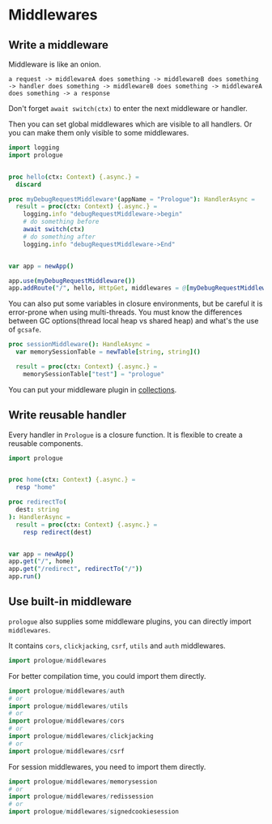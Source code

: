 # Middlewares

## Write a middleware

Middleware is like an onion.

```
a request -> middlewareA does something -> middlewareB does something
-> handler does something -> middlewareB does something -> middlewareA does something -> a response
```

Don't forget `await switch(ctx)` to enter the next middleware or handler.

Then you can set global middlewares which are visible to all handlers. Or you can make them only
visible to some middlewares.

```nim
import logging
import prologue


proc hello(ctx: Context) {.async.} =
  discard

proc myDebugRequestMiddleware*(appName = "Prologue"): HandlerAsync =
  result = proc(ctx: Context) {.async.} =
    logging.info "debugRequestMiddleware->begin"
    # do something before
    await switch(ctx)
    # do something after
    logging.info "debugRequestMiddleware->End"


var app = newApp()

app.use(myDebugRequestMiddleware())
app.addRoute("/", hello, HttpGet, middlewares = @[myDebugRequestMiddleware()])
```

You can also put some variables in closure environments, but be careful it is error-prone when using multi-threads. You must know the differences between GC options(thread local heap vs shared heap) and what's the use of `gcsafe`. 

```nim
proc sessionMiddleware(): HandleAsync =
  var memorySessionTable = newTable[string, string]()

  result = proc(ctx: Context) {.async.} =
    memorySessionTable["test"] = "prologue"
```

You can put your middleware plugin in [collections](https://github.com/planety/awesome-prologue).

## Write reusable handler

Every handler in `Prologue` is a closure function. It is flexible to create a reusable components.

```nim
import prologue


proc home(ctx: Context) {.async.} =
  resp "home"

proc redirectTo(
  dest: string
): HandlerAsync =
  result = proc(ctx: Context) {.async.} =
    resp redirect(dest)


var app = newApp()
app.get("/", home)
app.get("/redirect", redirectTo("/"))
app.run()
```

## Use built-in middleware

`prologue` also supplies some middleware plugins, you can directly import `middlewares`.

It contains `cors`, `clickjacking`, `csrf`, `utils` and `auth` middlewares.

```nim
import prologue/middlewares
```

For better compilation time, you could import them directly.

```nim
import prologue/middlewares/auth
# or
import prologue/middlewares/utils
# or
import prologue/middlewares/cors
# or
import prologue/middlewares/clickjacking
# or
import prologue/middlewares/csrf
```

For session middlewares, you need to import them directly.

```nim
import prologue/middlewares/memorysession
# or
import prologue/middlewares/redissession
# or
import prologue/middlewares/signedcookiesession
```
